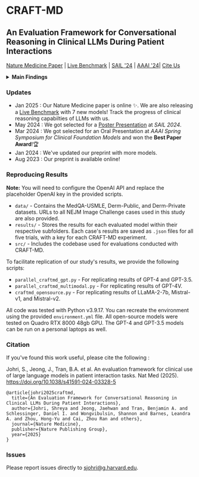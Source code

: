# CRAFT-MD

## An Evaluation Framework for Conversational Reasoning in Clinical LLMs During Patient Interactions

[Nature Medicine Paper](https://rdcu.be/d5ovt) | [Live Benchmark](https://rajpurkarlab.github.io/craft-md-pages/) | [SAIL '24](https://sail.health/wp-content/uploads/2024/05/Poster-5-Johri.pdf) | [AAAI '24](https://openreview.net/forum?id=Bk2nbTDtm8)| [Cite Us](https://github.com/rajpurkarlab/craft-md?tab=readme-ov-file#citation)

<details>
  <summary>
	  <b>Main Findings</b>
  </summary>
CRAFT-MD is a robust and scalable evaluation framework designed to assess the conversational reasoning capabilities of clinical Large Language Models (LLMs) in real-world scenarios, going beyond traditional accuracy metrics derived from exam-style questions. The framework simulates doctor-patient interactions, where the clinical LLM's ability to gather medical histories, synthesize information, and arrive at accurate diagnoses is evaluated through a multi-agent setup. This setup includes a patient-AI, a grader-AI, and validation by medical experts to ensure the reliability of the results.
	
<p></p>Based on the evaluation of leading commercial and open-source LLMs, we propose the following recommendations to enhance the assessment of their clinical capabilities -
<p></p>

| Recommendation | Description |
|----------------|-------------|
| Recommendation 1 | Evaluate diagnostic accuracy through realistic doctor-patient conversations. |
| Recommendation 2 | Employ open-ended questions for evaluating diagnostic reasoning. |
| Recommendation 3 | Assess comprehensive history taking skills. |
| Recommendation 4 | Evaluate LLMs on the synthesis of information over multiple dialogues. |
| Recommendation 5 | Incorporate multimodal information available to physicians to enhance LLM performance. |
| Recommendation 6 | Continuous evaluation of conversational abilities for guiding development of clinical LLMs. |
| Recommendation 7 | Test and refine prompting strategies to enhance LLM performance. |
| Recommendation 8 | Implement patient-LLM interactions for ethical and scalable testing. |
| Recommendation 9 | Combine automated and expert evaluations for comprehensive insights. |
| Recommendation 10 | Encourage collection of public datasets covering diverse medical scenarios, suited for open-ended evaluation. |

</details>

### Updates
- Jan 2025 : Our Nature Medicine paper is online ✨. We are also releasing a [Live Benchmark](https://rajpurkarlab.github.io/craft-md-pages/) with 7 new models! Track the progress of clinical reasoning capabilties of LLMs with us.
- May 2024 : We got selected for a [Poster Presentation](https://sail.health/wp-content/uploads/2024/05/Poster-5-Johri.pdf) at _SAIL 2024_.
- Mar 2024 : We got selected for an Oral Presentation at _AAAI Spring Symposium for Clinical Foundation Models_ and won the **Best Paper Award**!🏆
- Jan 2024 : We've updated our preprint with more models.
- Aug 2023 : Our preprint is available online!

### Reproducing Results
**Note:** You will need to configure the OpenAI API and replace the placeholder OpenAI key in the provided scripts.

* `data/` - Contains the MedQA-USMLE, Derm-Public, and Derm-Private datasets. URLs to all NEJM Image Challenge cases used in this study are also provided.
* `results/` - Stores the results for each evaluated model within their respective subfolders. Each case's results are saved as `.json` files for all five trials, with a key for each CRAFT-MD experiment.
* `src/` - Includes the codebase used for evaluations conducted with CRAFT-MD.

To facilitate replication of our study's results, we provide the following scripts:
* `parallel_craftmd_gpt.py` - For replicating results of GPT-4 and GPT-3.5.
* `parallel_craftmd_multimodal.py` - For replicating results of GPT-4V.
* `craftmd_opensource.py` - For replicating results of LLaMA-2-7b, Mistral-v1, and Mistral-v2.

All code was tested with Python v3.9.17. You can recreate the environment using the provided `environment.yml` file. All open-source models were tested on Quadro RTX 8000 48gb GPU. The GPT-4 and GPT-3.5 models can be run on a personal laptops as well.

### Citation
If you've found this work useful, please cite the following :

Johri, S., Jeong, J., Tran, B.A. et al. An evaluation framework for clinical use of large language models in patient interaction tasks. Nat Med (2025). https://doi.org/10.1038/s41591-024-03328-5

```
@article{johri2025craftmd,
  title={An Evaluation Framework for Conversational Reasoning in Clinical LLMs During Patient Interactions},
  author={Johri, Shreya and Jeong, Jaehwan and Tran, Benjamin A. and Schlessinger, Daniel I. and Wongvibulsin, Shannon and Barnes, Leandra A. and Zhou, Hong-Yu and Cai, Zhou Ran and others},
  journal={Nature Medicine},
  publisher={Nature Publishing Group},
  year={2025}
}
```

### Issues
Please report issues directly to sjohri@g.harvard.edu.


